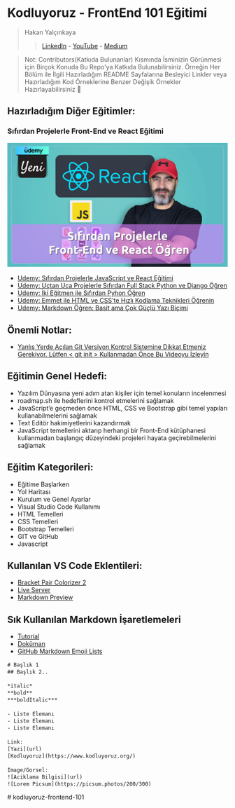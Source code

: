 # Kodluyoruz - FrontEnd 101 Eğitimi
> Hakan Yalçınkaya 
> > [LinkedIn](https://www.linkedin.com/in/hakanyalcinkaya/) - [YouTube](https://www.youtube.com/hakanyalcinkaya?sub_confirmation=1) - [Medium](https://medium.com/@hakanyalcinkaya)

> Not: Contributors(Katkıda Bulunanlar) Kısmında İsminizin Görünmesi için Birçok Konuda Bu Repo'ya Katkıda Bulunabilirsiniz. Örneğin Her Bölüm ile İlgili Hazırladığım README Sayfalarına Besleyici Linkler veya Hazırladığım Kod Örneklerine Benzer Değişik Örnekler Hazırlayabilirsiniz 🤗

## Hazırladığım Diğer Eğitimler:

### Sıfırdan Projelerle Front-End ve React Eğitimi
[![Udemy - Sıfırdan Projelerle React Öğren](https://github.com/hakanyalcinkaya/hakanyalcinkaya/blob/main/assets/img/udemy-react-v1.jpg)](http://lnk.ktlzr.co/gtkreact)

- [Udemy: Sıfırdan Projelerle JavaScript ve React Eğitimi](http://lnk.ktlzr.co/gtkreact)
- [Udemy: Uçtan Uca Projelerle Sıfırdan Full Stack Python ve Django Öğren](http://lnk.ktlzr.co/gtdj)
- [Udemy: İki Eğitmen ile Sıfırdan Pyhon Öğren](http://lnk.ktlzr.co/upy2)
- [Udemy: Emmet ile HTML ve CSS'te Hızlı Kodlama Teknikleri Öğrenin](https://www.udemy.com/course/emmet-ile-html-ve-css-te-hzl-kodlama-teknikleri-ogrenin/)
- [Udemy: Markdown Öğren: Basit ama Çok Güçlü Yazı Biçimi](https://www.udemy.com/course/markdown-ogren-basit-ama-cok-guclu-yaz-bicimi-ile-tanis/)

## Önemli Notlar:
- [Yanlış Yerde Açılan Git Versiyon Kontrol Sistemine Dikkat Etmeniz Gerekiyor. Lütfen < git init > Kullanmadan Önce Bu Videoyu İzleyin](https://www.youtube.com/watch?v=5o8Q2uiqFTw&t=2s)

## Eğitimin Genel Hedefi:
* Yazılım Dünyasına yeni adım atan kişiler için temel konuların incelenmesi
* roadmap.sh ile hedeflerini kontrol etmelerini sağlamak
* JavaScript’e geçmeden önce HTML, CSS ve Bootstrap gibi temel yapıları kullanabilmelerini sağlamak
* Text Editör hakimiyetlerini kazandırmak
* JavaScript temellerini aktarıp herhangi bir Front-End kütüphanesi kullanmadan başlangıç düzeyindeki projeleri hayata geçirebilmelerini sağlamak

## Eğitim Kategorileri:
- Eğitime Başlarken
- Yol Haritası
- Kurulum ve Genel Ayarlar
- Visual Studio Code Kullanımı
- HTML Temelleri
- CSS Temelleri
- Bootstrap Temelleri
- GIT ve GitHub
- Javascript

## Kullanılan VS Code Eklentileri:
- [Bracket Pair Colorizer 2](https://marketplace.visualstudio.com/items?itemName=CoenraadS.bracket-pair-colorizer-2)
- [Live Server](https://marketplace.visualstudio.com/items?itemName=ritwickdey.LiveServer)
- [Markdown Preview](https://marketplace.visualstudio.com/items?itemName=shd101wyy.markdown-preview-enhanced)

## Sık Kullanılan Markdown İşaretlemeleri
- [Tutorial](https://commonmark.org/help/tutorial/index.html)
- [Doküman](https://commonmark.org/help/)
- [GitHub Markdown Emoji Lists](https://github.com/ikatyang/emoji-cheat-sheet/blob/master/README.md#smileys--emotion)
```
# Başlık 1
## Başlık 2.. 

*italic* 
**bold**
***boldItalic***

- Liste Elemanı
- Liste Elemanı
- Liste Elemanı

Link:
[Yazi](url)
[Kodluyoruz](https://www.kodluyoruz.org/)

Image/Gorsel:
![Aciklama Bilgisi](url)
![Lorem Picsum](https://picsum.photos/200/300)

```
#   k o d l u y o r u z - f r o n t e n d - 1 0 1 
 
 